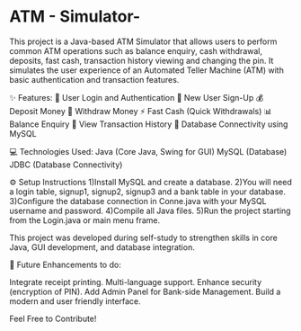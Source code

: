 # ATM - Simulator-

This project is a Java-based ATM Simulator that allows users to perform common ATM operations such as balance enquiry, cash withdrawal, deposits, fast cash, transaction history viewing and changing the pin.
It simulates the user experience of an Automated Teller Machine (ATM) with basic authentication and transaction features.

✨ Features:
🔑 User Login and Authentication
📝 New User Sign-Up
💰 Deposit Money
💸 Withdraw Money
⚡ Fast Cash (Quick Withdrawals)
📊 Balance Enquiry
🧾 View Transaction History
🔌 Database Connectivity using MySQL

💻 Technologies Used:
Java (Core Java, Swing for GUI)
MySQL (Database)
JDBC (Database Connectivity)


⚙️ Setup Instructions
1)Install MySQL and create a database.
2)You will need a login table, signup1, signup2, signup3 and a bank table in your database.
3)Configure the database connection in Conne.java with your MySQL username and password.
4)Compile all Java files.
5)Run the project starting from the Login.java or main menu frame.


This project was developed during self-study to strengthen skills in core Java, GUI development, and database integration.


🚀 Future Enhancements to do:

Integrate receipt printing.
Multi-language support.
Enhance security (encryption of PIN).
Add Admin Panel for Bank-side Management.
Build a modern and user friendly interface.


Feel Free to Contribute!
